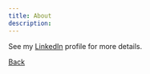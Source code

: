 ```yaml
---
title: About
description:
---
```


See my [LinkedIn](http://www.linkedin.com/in/emilysarahtyler) profile for more details.

[Back](index.md)
